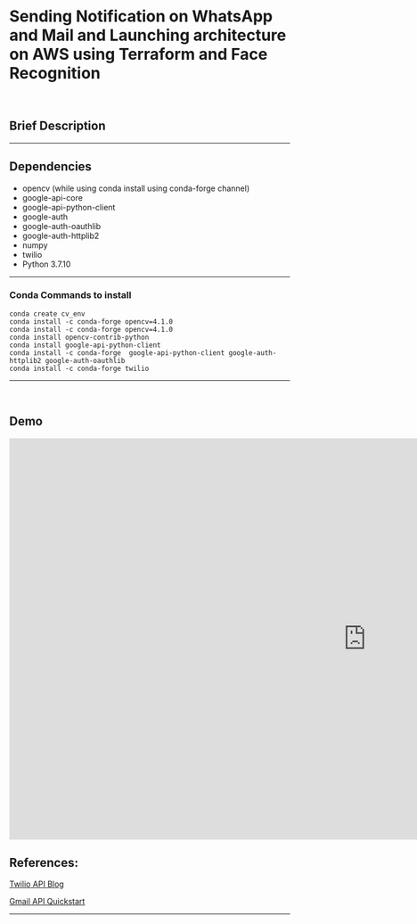 # Sending Notification on WhatsApp and Mail and Launching architecture on AWS using Terraform and Face Recognition
<br>

## Brief Description

<hr>

## Dependencies 
- opencv (while using conda install using conda-forge channel)
- google-api-core
- google-api-python-client
- google-auth
- google-auth-oauthlib
- google-auth-httplib2
- numpy
- twilio
- Python 3.7.10
<hr>

### Conda Commands to install
```
conda create cv_env
conda install -c conda-forge opencv=4.1.0
conda install -c conda-forge opencv=4.1.0
conda install opencv-contrib-python
conda install google-api-python-client 
conda install -c conda-forge  google-api-python-client google-auth-httplib2 google-auth-oauthlib
conda install -c conda-forge twilio
```
<hr><br>

## Demo
<iframe width="1280" height="720" src="https://www.youtube.com/embed/SxBnX_hexzs" title="YouTube video player" frameborder="0" allow="accelerometer; autoplay; clipboard-write; encrypted-media; gyroscope; picture-in-picture" allowfullscreen></iframe>

## References: <br>
[Twilio API Blog](https://www.twilio.com/blog/send-whatsapp-message-30-seconds-python)

[Gmail API Quickstart](https://developers.google.com/gmail/api/guides)
<hr>

